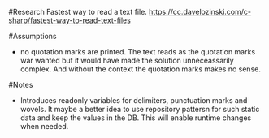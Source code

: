 #Research
Fastest way to read a text file.
https://cc.davelozinski.com/c-sharp/fastest-way-to-read-text-files

#Assumptions

- no quotation marks are printed. The text reads as the quotation marks war wanted but it would have made the solution unneceassarily complex. And without the context the quotation marks makes no sense.

#Notes

- Introduces readonly variables for delimiters, punctuation marks and wovels. It maybe a better idea to use repository pattersn for such static data and keep the values in the DB. This will enable runtime changes when needed.
